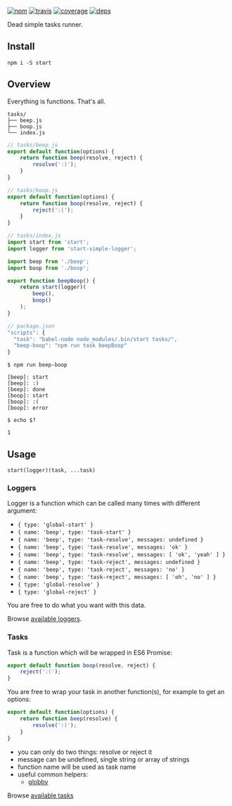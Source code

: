 [![npm](https://img.shields.io/npm/v/start.svg?style=flat-square)](https://www.npmjs.com/package/start)
[![travis](http://img.shields.io/travis/start-runner/start.svg?style=flat-square)](https://travis-ci.org/start-runner/start)
[![coverage](https://img.shields.io/codecov/c/github/start-runner/start.svg?style=flat-square)](https://codecov.io/github/start-runner/start)
[![deps](https://img.shields.io/gemnasium/start-runner/start.svg?style=flat-square)](https://gemnasium.com/start-runner/start)

Dead simple tasks runner.

## Install

```
npm i -S start
```

## Overview

Everything is functions. That's all.

```
tasks/
├── beep.js
├── boop.js
└── index.js
```

```js
// tasks/beep.js
export default function(options) {
    return function beep(resolve, reject) {
        resolve(':)');
    }
}
```

```js
// tasks/boop.js
export default function(options) {
    return function boop(resolve, reject) {
        reject(':(');
    }
}
```

```js
// tasks/index.js
import start from 'start';
import logger from 'start-simple-logger';

import beep from './beep';
import boop from './boop';

export function beepBoop() {
    return start(logger)(
        beep(),
        boop()
    );
}
```

```js
// package.json
"scripts": {
  "task": "babel-node node_modules/.bin/start tasks/",
  "beep-boop": "npm run task beepBoop"
}
```

```
$ npm run beep-boop

[beep]: start
[beep]: :)
[beep]: done
[boop]: start
[boop]: :(
[boop]: error

$ echo $?

1
```

## Usage

`start(logger)(task, ...task)`

### Loggers

Logger is a function which can be called many times with different argument:

* `{ type: 'global-start' }`
* `{ name: 'beep', type: 'task-start' }`
* `{ name: 'beep', type: 'task-resolve', messages: undefined }`
* `{ name: 'beep', type: 'task-resolve', messages: 'ok' }`
* `{ name: 'beep', type: 'task-resolve', messages: [ 'ok', 'yeah' ] }`
* `{ name: 'beep', type: 'task-reject', messages: undefined }`
* `{ name: 'beep', type: 'task-reject', messages: 'no' }`
* `{ name: 'beep', type: 'task-reject', messages: [ 'oh', 'no' ] }`
* `{ type: 'global-resolve' }`
* `{ type: 'global-reject' }`

You are free to do what you want with this data.

Browse [available loggers](https://www.npmjs.com/browse/keyword/start-logger).

### Tasks

Task is a function which will be wrapped in ES6 Promise:

```js
export default function boop(resolve, reject) {
    reject(':(');
}
```

You are free to wrap your task in another function(s), for example to get an options:

```js
export default function(options) {
    return function beep(resolve) {
        resolve(':)');
    }
}
```

* you can only do two things: resolve or reject it
* message can be undefined, single string or array of strings
* function name will be used as task name
* useful common helpers:
  * [globby](https://github.com/sindresorhus/globby)

Browse [available tasks](https://www.npmjs.com/browse/keyword/start-task)

